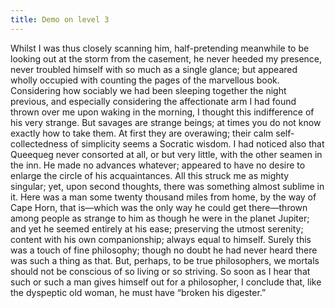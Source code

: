 ```yaml
---
title: Demo on level 3
---
```


Whilst I was thus closely scanning him, half-pretending meanwhile to be looking out at the storm from the casement, he never heeded my presence, never troubled himself with so much as a single glance; but appeared wholly occupied with counting the pages of the marvellous book. Considering how sociably we had been sleeping together the night previous, and especially considering the affectionate arm I had found thrown over me upon waking in the morning, I thought this indifference of his very strange. But savages are strange beings; at times you do not know exactly how to take them. At first they are overawing; their calm self-collectedness of simplicity seems a Socratic wisdom. I had noticed also that Queequeg never consorted at all, or but very little, with the other seamen in the inn. He made no advances whatever; appeared to have no desire to enlarge the circle of his acquaintances. All this struck me as mighty singular; yet, upon second thoughts, there was something almost sublime in it. Here was a man some twenty thousand miles from home, by the way of Cape Horn, that is—which was the only way he could get there—thrown among people as strange to him as though he were in the planet Jupiter; and yet he seemed entirely at his ease; preserving the utmost serenity; content with his own companionship; always equal to himself. Surely this was a touch of fine philosophy; though no doubt he had never heard there was such a thing as that. But, perhaps, to be true philosophers, we mortals should not be conscious of so living or so striving. So soon as I hear that such or such a man gives himself out for a philosopher, I conclude that, like the dyspeptic old woman, he must have “broken his digester.”
